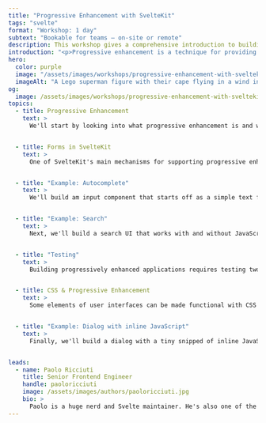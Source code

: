 ```yaml
---
title: "Progressive Enhancement with SvelteKit"
tags: "svelte"
format: "Workshop: 1 day"
subtext: "Bookable for teams – on-site or remote"
description: This workshop gives a comprehensive introduction to building progressive enhanced applications with SvelteKit, covering the theory, as well as guiding participants through implementing real examples.
introduction: "<p>Progressive enhancement is a technique for providing a baseline experience in terms of content and functionality to everyone and enhancing that to the optimal experience for everyone that's possible for. That allows, in particular for use cases like e-commerce where every lost visitor is potentially a missed sale, to serve each and everyone of your visitors – as opposed to with a classic SPA where people with a spotty network that doesn't load the JavaScript bundle, would only see a blank page.</p><p>SvelteKit has built-in support for progressive enhancement, yet getting the most out of that requires understanding the underlying principles and applying the right techniques. This workshop gives a comprehensive introduction to building progressive enhanced applications with SvelteKit, covering the theory, as well as guiding participants through implementing real examples.</p>"
hero:
  color: purple
  image: "/assets/images/workshops/progressive-enhancement-with-sveltekit/lego-superman.jpg"
  imageAlt: "A Lego superman figure with their cape flying in a wind in front of a dramatic orange/pink sky"
og:
  image: /assets/images/workshops/progressive-enhancement-with-sveltekit/og-image.jpg
topics:
  - title: Progressive Enhancement
    text: >
      We'll start by looking into what progressive enhancement is and why it's relevant. We'll look at network speeds and typical latency numbers, as well as at JavaScript bundle sizes, and their impact on load times.


  - title: Forms in SvelteKit
    text: >
      One of SvelteKit's main mechanisms for supporting progressive enhancment are forms and form actions that can run in Node on the server side. We'll look at data flows, how forms can be enhanced to be handled on the clients side, and a bit at the underlying magic that makes that process seamless for the developer.


  - title: "Example: Autocomplete"
    text: >
      We'll build am input component that starts off as a simple text field without JavaScript and is progressively enhanced into an auto-complete input with JavaScript.


  - title: "Example: Search"
    text: >
      Next, we'll build a search UI that works with and without JavaScript.


  - title: "Testing"
    text: >
      Building progressively enhanced applications requires testing two scenarios for all flows: one with and one without JavaScript. We'll cover the topic by writing Playwright tests for the previously implemented examples.


  - title: CSS & Progressive Enhancement
    text: >
      Some elements of user interfaces can be made functional with CSS alone. We'll look at typical scenarios where that approach works and how UI state can be kept in sync with our Svelte application.


  - title: "Example: Dialog with inline JavaScript"
    text: >
      Finally, we'll build a dialog with a tiny snipped of inline JavaScript that works without the entirety of the Svelte application having started.


leads:
  - name: Paolo Ricciuti
    title: Senior Frontend Engineer
    handle: paoloricciuti
    image: /assets/images/authors/paoloricciuti.jpg
    bio: >
      Paolo is a huge nerd and Svelte maintainer. He's also one of the creators of <a href="https://sveltelab.dev">sveltelab.dev</a> - a REPL for SvelteKit.
---
```


<!--break-->
